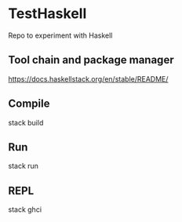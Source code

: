 # TestHaskell

Repo to experiment with Haskell

## Tool chain and package manager
https://docs.haskellstack.org/en/stable/README/

## Compile
stack build

## Run
stack run

## REPL
stack ghci